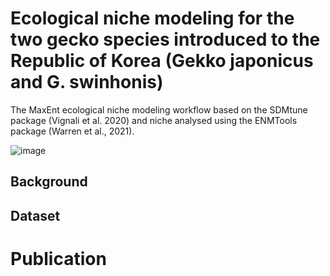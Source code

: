 # Ecological niche modeling for the two gecko species introduced to the Republic of Korea (Gekko japonicus and G. swinhonis)
The MaxEnt ecological niche modeling workflow based on the SDMtune package (Vignali et al. 2020) and niche analysed using the ENMTools package (Warren et al., 2021).

![image](https://github.com/yucheols/Gekko/assets/85914125/3ccb9d09-bdfa-484d-a5d6-dbfa1ced0c70)

Background
- 

Dataset
-

# Publication
